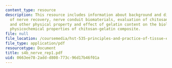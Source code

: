 ```yaml
---
content_type: resource
description: This resource includes information about background and different choices
  of nerve recovery, nerve conduit biomaterials, evaluation of chitosan-derived materials
  and other physical property and effect of gelatin content on the biological and
  physicochemical properties of chitosan-gelatin composite.
file: null
file_location: /coursemedia/hst-535-principles-and-practice-of-tissue-engineering-fall-2004/0663ee782addd808773c96d17b46f01a_s4b_nerve_rep1.pdf
file_type: application/pdf
resourcetype: Document
title: s4b_nerve_rep1.pdf
uid: 0663ee78-2add-d808-773c-96d17b46f01a
---
```

